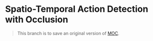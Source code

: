 # Spatio-Temporal Action Detection with Occlusion

> This branch is to save an original version of [MOC](https://arxiv.org/abs/2001.04608).
